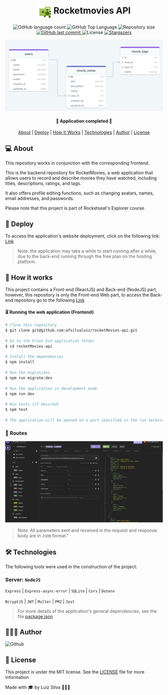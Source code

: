 <h1 align="center">
    <img src=".github/api.svg" title="RocketMovies Api" alt="" width="45px" align="center" />
    Rocketmovies API
</h1>

<p align="center">
  <img alt="GitHub language count" src="https://img.shields.io/github/languages/count/afsilvaluiz/rocketMovies-api">

  <img alt="GitHub Top Language" src="https://img.shields.io/github/languages/top/afsilvaluiz/rocketMovies-api" />

  <img alt="Repository size" src="https://img.shields.io/github/repo-size/afsilvaluiz/rocketMovies-api">

  <a href="https://github.com/afsilvaluiz/rocketMovies-api/commits/master">
    <img alt="GitHub last commit" src="https://img.shields.io/github/last-commit/afsilvaluiz/rocketMovies-api">
  </a>

  <img alt="License" src="https://img.shields.io/github/license/afsilvaluiz/rocketMovies-api">

   <a href="https://github.com/afsilvaluiz/rocketMovies-api/stargazers">
    <img alt="Stargazers" src="https://img.shields.io/github/stars/afsilvaluiz/rocketnotes-backend?style=social">
  </a>
</p>

<img title="Structure" src=".github/structure.jpg"></img>

<h4 align="center">
	🚀 Application completed 🚀
</h4>

<p align="center">
 <a href="#-about">About</a> |
 <a href="#-deploy">Deploy</a> |
 <a href="#-how-it-works">How It Works</a> |
 <a href="#-technologies">Technologies</a> |
 <a href="#-author">Author</a> |
 <a href="#-license">License</a>
</p>

## 💻 About

This repository works in conjunction with the corresponding frontend.

This is the backend repository for RocketMovies, a web application that allows users to record and describe movies they have watched, including titles, descriptions, ratings, and tags.

It also offers profile editing functions, such as changing avatars, names, email addresses, and passwords.

Please note that this project is part of Rocketseat's Explorer course.



## 🔗 Deploy

To access the application's website deployment, click on the following link: [Link](https://minerocketmovies.netlify.app/)

> Note: the application may take a while to start running after a while, due to the back-end running through the free plan on the hosting platform.

## 👷  How it works

This project contains a Front-end (ReactJS) and Back-end (NodeJS) part, however, this repository is only the Front-end Web part,
to access the Back-end repository go to the following <a href="https://github.com/afsilvaluiz/rocketMovies-api">Link</a>

#### ⏳ Running the web application (Frontend)

```bash
# Clone this repository
$ git clone git@github.com:afsilvaluiz/rocketMovies-api.git

# Go to the Front End application folder
$ cd rocketMovies-api

# Install the dependencies
$ npm install

# Run the migrations
$ npm run migrate:dev

# Run the application in development mode
$ npm run dev

# Run tests (if desired)
$ npm test

# The application will be opened on a port specified in the run terminal
```
###  🔀 Routes

<img title="Insomnia" src=".github/insomnia.jpg" alt='Insomnia routes'></img>

> Note: All parameters sent and received in the request and response body are in `JSON` format."


## 🛠 Technologies

The following tools were used in the construction of the project:

### Server: `NodeJS`
`Express` | `Express-async-error` | `SQLite` | `Cors` | `Dotenv` <br></br>
`BcryptJS` | `JWT` | `Multer` | `PM2` | `Jest`

> For more details of the application's general dependencies, see the file [package.json](./package.json)

## 🧑🏻‍💻 Author

 <img alt="Github" title="Github" src="https://github.com/afsilvaluiz.png" width="100px" >


## 📝 License

This project is under the MIT license. See the [LICENSE](./LICENSE) file for more information

Made with 🎓 by Luiz Silva 🧑🏻‍💻

